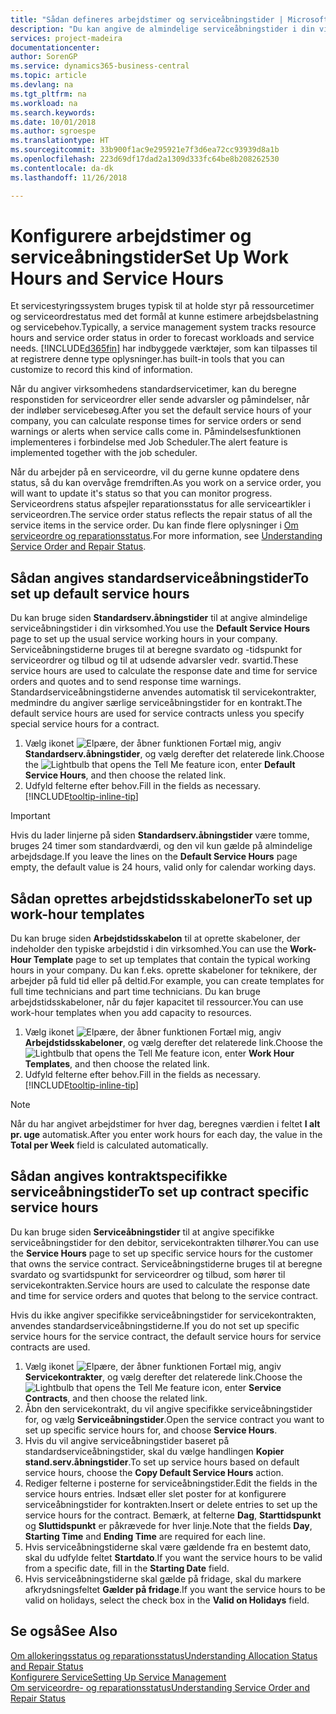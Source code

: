 ```yaml
---
title: "Sådan defineres arbejdstimer og serviceåbningstider | Microsoft Docs"
description: "Du kan angive de almindelige serviceåbningstider i din virksomhed. Serviceåbningstiderne bruges til at beregne svardato og -tidspunkt for serviceordrer og tilbud og til at udsende advarsler vedr. svartid."
services: project-madeira
documentationcenter: 
author: SorenGP
ms.service: dynamics365-business-central
ms.topic: article
ms.devlang: na
ms.tgt_pltfrm: na
ms.workload: na
ms.search.keywords: 
ms.date: 10/01/2018
ms.author: sgroespe
ms.translationtype: HT
ms.sourcegitcommit: 33b900f1ac9e295921e7f3d6ea72cc93939d8a1b
ms.openlocfilehash: 223d69df17dad2a1309d333fc64be8b208262530
ms.contentlocale: da-dk
ms.lasthandoff: 11/26/2018

---
```

# <a name="set-up-work-hours-and-service-hours"></a><span data-ttu-id="970c7-104">Konfigurere arbejdstimer og serviceåbningstider</span><span class="sxs-lookup"><span data-stu-id="970c7-104">Set Up Work Hours and Service Hours</span></span>
<span data-ttu-id="970c7-105">Et servicestyringssystem bruges typisk til at holde styr på ressourcetimer og serviceordrestatus med det formål at kunne estimere arbejdsbelastning og servicebehov.</span><span class="sxs-lookup"><span data-stu-id="970c7-105">Typically, a service management system tracks resource hours and service order status in order to forecast workloads and service needs.</span></span> [!INCLUDE[d365fin](includes/d365fin_md.md)] <span data-ttu-id="970c7-106">har indbyggede værktøjer, som kan tilpasses til at registrere denne type oplysninger.</span><span class="sxs-lookup"><span data-stu-id="970c7-106">has built-in tools that you can customize to record this kind of information.</span></span>  
  
<span data-ttu-id="970c7-107">Når du angiver virksomhedens standardservicetimer, kan du beregne responstiden for serviceordrer eller sende advarsler og påmindelser, når der indløber servicebesøg.</span><span class="sxs-lookup"><span data-stu-id="970c7-107">After you set the default service hours of your company, you can calculate response times for service orders or send warnings or alerts when service calls come in.</span></span> <span data-ttu-id="970c7-108">Påmindelsesfunktionen implementeres i forbindelse med Job Scheduler.</span><span class="sxs-lookup"><span data-stu-id="970c7-108">The alert feature is implemented together with the job scheduler.</span></span>   
  
<span data-ttu-id="970c7-109">Når du arbejder på en serviceordre, vil du gerne kunne opdatere dens status, så du kan overvåge fremdriften.</span><span class="sxs-lookup"><span data-stu-id="970c7-109">As you work on a service order, you will want to update it's status so that you can monitor progress.</span></span> <span data-ttu-id="970c7-110">Serviceordrens status afspejler reparationsstatus for alle serviceartikler i serviceordren.</span><span class="sxs-lookup"><span data-stu-id="970c7-110">The service order status reflects the repair status of all the service items in the service order.</span></span> <span data-ttu-id="970c7-111">Du kan finde flere oplysninger i [Om serviceordre og reparationsstatus](service-order-repair-status.md).</span><span class="sxs-lookup"><span data-stu-id="970c7-111">For more information, see [Understanding Service Order and Repair Status](service-order-repair-status.md).</span></span> 

## <a name="to-set-up-default-service-hours"></a><span data-ttu-id="970c7-112">Sådan angives standardserviceåbningstider</span><span class="sxs-lookup"><span data-stu-id="970c7-112">To set up default service hours</span></span>  
<span data-ttu-id="970c7-113">Du kan bruge siden **Standardserv.åbningstider** til at angive almindelige serviceåbningstider i din virksomhed.</span><span class="sxs-lookup"><span data-stu-id="970c7-113">You use the **Default Service Hours** page to set up the usual service working hours in your company.</span></span> <span data-ttu-id="970c7-114">Serviceåbningstiderne bruges til at beregne svardato og -tidspunkt for serviceordrer og tilbud og til at udsende advarsler vedr. svartid.</span><span class="sxs-lookup"><span data-stu-id="970c7-114">These service hours are used to calculate the response date and time for service orders and quotes and to send response time warnings.</span></span> <span data-ttu-id="970c7-115">Standardserviceåbningstiderne anvendes automatisk til servicekontrakter, medmindre du angiver særlige serviceåbningstider for en kontrakt.</span><span class="sxs-lookup"><span data-stu-id="970c7-115">The default service hours are used for service contracts unless you specify special service hours for a contract.</span></span>  
  
1. <span data-ttu-id="970c7-116">Vælg ikonet ![Elpære, der åbner funktionen Fortæl mig](media/ui-search/search_small.png "Fortæl mig, hvad du vil foretage dig"), angiv **Standardserv.åbningstider**, og vælg derefter det relaterede link.</span><span class="sxs-lookup"><span data-stu-id="970c7-116">Choose the ![Lightbulb that opens the Tell Me feature](media/ui-search/search_small.png "Tell me what you want to do") icon, enter **Default Service Hours**, and then choose the related link.</span></span>  
2. <span data-ttu-id="970c7-117">Udfyld felterne efter behov.</span><span class="sxs-lookup"><span data-stu-id="970c7-117">Fill in the fields as necessary.</span></span> [!INCLUDE[tooltip-inline-tip](includes/tooltip-inline-tip_md.md)]  
  
> [!IMPORTANT]  
>  <span data-ttu-id="970c7-118">Hvis du lader linjerne på siden **Standardserv.åbningstider** være tomme, bruges 24 timer som standardværdi, og den vil kun gælde på almindelige arbejdsdage.</span><span class="sxs-lookup"><span data-stu-id="970c7-118">If you leave the lines on the **Default Service Hours** page empty, the default value is 24 hours, valid only for calendar working days.</span></span>  
  
## <a name="to-set-up-work-hour-templates"></a><span data-ttu-id="970c7-119">Sådan oprettes arbejdstidsskabeloner</span><span class="sxs-lookup"><span data-stu-id="970c7-119">To set up work-hour templates</span></span>
<span data-ttu-id="970c7-120">Du kan bruge siden **Arbejdstidsskabelon** til at oprette skabeloner, der indeholder den typiske arbejdstid i din virksomhed.</span><span class="sxs-lookup"><span data-stu-id="970c7-120">You can use the **Work-Hour Template** page to set up templates that contain the typical working hours in your company.</span></span> <span data-ttu-id="970c7-121">Du kan f.eks. oprette skabeloner for teknikere, der arbejder på fuld tid eller på deltid.</span><span class="sxs-lookup"><span data-stu-id="970c7-121">For example, you can create templates for full time technicians and part time technicians.</span></span> <span data-ttu-id="970c7-122">Du kan bruge arbejdstidsskabeloner, når du føjer kapacitet til ressourcer.</span><span class="sxs-lookup"><span data-stu-id="970c7-122">You can use work-hour templates when you add capacity to resources.</span></span>  
  
1. <span data-ttu-id="970c7-123">Vælg ikonet ![Elpære, der åbner funktionen Fortæl mig](media/ui-search/search_small.png "Fortæl mig, hvad du vil foretage dig"), angiv **Arbejdstidsskabeloner**, og vælg derefter det relaterede link.</span><span class="sxs-lookup"><span data-stu-id="970c7-123">Choose the ![Lightbulb that opens the Tell Me feature](media/ui-search/search_small.png "Tell me what you want to do") icon, enter **Work Hour Templates**, and then choose the related link.</span></span>  
2. <span data-ttu-id="970c7-124">Udfyld felterne efter behov.</span><span class="sxs-lookup"><span data-stu-id="970c7-124">Fill in the fields as necessary.</span></span> [!INCLUDE[tooltip-inline-tip](includes/tooltip-inline-tip_md.md)]  
  
> [!Note]
> <span data-ttu-id="970c7-125">Når du har angivet arbejdstimer for hver dag, beregnes værdien i feltet **I alt pr. uge** automatisk.</span><span class="sxs-lookup"><span data-stu-id="970c7-125">After you enter work hours for each day, the value in the **Total per Week** field is calculated automatically.</span></span>  

## <a name="to-set-up-contract-specific-service-hours"></a><span data-ttu-id="970c7-126">Sådan angives kontraktspecifikke serviceåbningstider</span><span class="sxs-lookup"><span data-stu-id="970c7-126">To set up contract specific service hours</span></span>  
<span data-ttu-id="970c7-127">Du kan bruge siden **Serviceåbningstider** til at angive specifikke serviceåbningstider for den debitor, servicekontrakten tilhører.</span><span class="sxs-lookup"><span data-stu-id="970c7-127">You can use the **Service Hours** page to set up specific service hours for the customer that owns the service contract.</span></span> <span data-ttu-id="970c7-128">Serviceåbningstiderne bruges til at beregne svardato og svartidspunkt for serviceordrer og tilbud, som hører til servicekontrakten.</span><span class="sxs-lookup"><span data-stu-id="970c7-128">Service hours are used to calculate the response date and time for service orders and quotes that belong to the service contract.</span></span>  
  
<span data-ttu-id="970c7-129">Hvis du ikke angiver specifikke serviceåbningstider for servicekontrakten, anvendes standardserviceåbningstiderne.</span><span class="sxs-lookup"><span data-stu-id="970c7-129">If you do not set up specific service hours for the service contract, the default service hours for service contracts are used.</span></span>  
  
1. <span data-ttu-id="970c7-130">Vælg ikonet ![Elpære, der åbner funktionen Fortæl mig](media/ui-search/search_small.png "Fortæl mig, hvad du vil foretage dig"), angiv **Servicekontrakter**, og vælg derefter det relaterede link.</span><span class="sxs-lookup"><span data-stu-id="970c7-130">Choose the ![Lightbulb that opens the Tell Me feature](media/ui-search/search_small.png "Tell me what you want to do") icon, enter **Service Contracts**, and then choose the related link.</span></span>  
2. <span data-ttu-id="970c7-131">Åbn den servicekontrakt, du vil angive specifikke serviceåbningstider for, og vælg **Serviceåbningstider**.</span><span class="sxs-lookup"><span data-stu-id="970c7-131">Open the service contract you want to set up specific service hours for, and choose **Service Hours**.</span></span>  
4. <span data-ttu-id="970c7-132">Hvis du vil angive serviceåbningstider baseret på standardserviceåbningstider, skal du vælge handlingen **Kopier stand.serv.åbningstider**.</span><span class="sxs-lookup"><span data-stu-id="970c7-132">To set up service hours based on default service hours, choose the **Copy Default Service Hours** action.</span></span>  
5. <span data-ttu-id="970c7-133">Rediger felterne i posterne for serviceåbningstider.</span><span class="sxs-lookup"><span data-stu-id="970c7-133">Edit the fields in the service hours entries.</span></span> <span data-ttu-id="970c7-134">Indsæt eller slet poster for at konfigurere serviceåbningstider for kontrakten.</span><span class="sxs-lookup"><span data-stu-id="970c7-134">Insert or delete entries to set up the service hours for the contract.</span></span> <span data-ttu-id="970c7-135">Bemærk, at felterne **Dag**, **Starttidspunkt** og **Sluttidspunkt** er påkrævede for hver linje.</span><span class="sxs-lookup"><span data-stu-id="970c7-135">Note that the fields **Day**, **Starting Time** and **Ending Time** are required for each line.</span></span>  
6. <span data-ttu-id="970c7-136">Hvis serviceåbningstiderne skal være gældende fra en bestemt dato, skal du udfylde feltet **Startdato**.</span><span class="sxs-lookup"><span data-stu-id="970c7-136">If you want the service hours to be valid from a specific date, fill in the **Starting Date** field.</span></span>  
7. <span data-ttu-id="970c7-137">Hvis serviceåbningstiderne skal gælde på fridage, skal du markere afkrydsningsfeltet **Gælder på fridage**.</span><span class="sxs-lookup"><span data-stu-id="970c7-137">If you want the service hours to be valid on holidays, select the check box in the **Valid on Holidays** field.</span></span>  

## <a name="see-also"></a><span data-ttu-id="970c7-138">Se også</span><span class="sxs-lookup"><span data-stu-id="970c7-138">See Also</span></span>  
[<span data-ttu-id="970c7-139">Om allokeringsstatus og reparationsstatus</span><span class="sxs-lookup"><span data-stu-id="970c7-139">Understanding Allocation Status and Repair Status</span></span>](service-allocation-status-and-repair-status.md)  
[<span data-ttu-id="970c7-140">Konfigurere Service</span><span class="sxs-lookup"><span data-stu-id="970c7-140">Setting Up Service Management</span></span>](service-setup-service.md)  
[<span data-ttu-id="970c7-141">Om serviceordre- og reparationsstatus</span><span class="sxs-lookup"><span data-stu-id="970c7-141">Understanding Service Order and Repair Status</span></span>](service-order-repair-status.md)  

